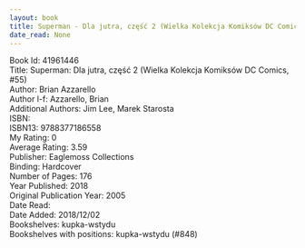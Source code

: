 ```yaml
---
layout: book
title: Superman - Dla jutra, część 2 (Wielka Kolekcja Komiksów DC Comics,  no. 55)
date_read: None
---
```


Book Id: 41961446<br />
Title: Superman: Dla jutra, część 2 (Wielka Kolekcja Komiksów DC Comics, #55)<br />
Author: Brian Azzarello<br />
Author l-f: Azzarello, Brian<br />
Additional Authors: Jim Lee, Marek Starosta<br />
ISBN: <br />
ISBN13: 9788377186558<br />
My Rating: 0<br />
Average Rating: 3.59<br />
Publisher: Eaglemoss Collections<br />
Binding: Hardcover<br />
Number of Pages: 176<br />
Year Published: 2018<br />
Original Publication Year: 2005<br />
Date Read: <br />
Date Added: 2018/12/02<br />
Bookshelves: kupka-wstydu<br />
Bookshelves with positions: kupka-wstydu (#848)<br />

